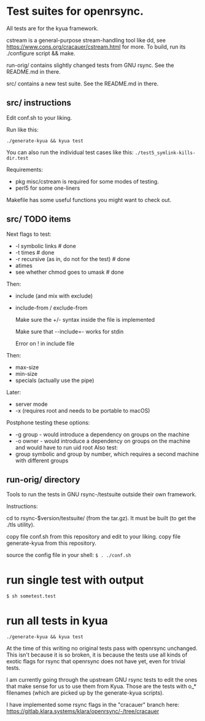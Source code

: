 # Test suites for openrsync.

All tests are for the kyua framework.

cstream is a general-purpose stream-handling tool like dd, see
https://www.cons.org/cracauer/cstream.html for more.  To build, run its
./configure script && make.

run-orig/ contains slightly changed tests from GNU rsync.  See the
README.md in there.

src/ contains a new test suite.  See the README.md in there.

## src/ instructions

Edit conf.sh to your liking.

Run like this:

`./generate-kyua && kyua test`

You can also run the individual test cases like this:
`./test5_symlink-kills-dir.test`

Requirements:
- pkg misc/cstream is required for some modes of testing.
- perl5 for some one-liners

Makefile has some useful functions you might want to check out.

## src/ TODO items

Next flags to test:

- -l symbolic links # done
- -t times # done
- -r recursive (as in, do not for the test) # done
- atimes
- see whether chmod goes to umask # done

Then:
- include (and mix with exclude)
- include-from / exclude-from

  Make sure the +/- syntax inside the file is implemented

  Make sure that --include=- works for stdin

  Error on ! in include file

Then:
- max-size
- min-size
- specials (actually use the pipe)

Later:
- server mode
- -x (requires root and needs to be portable to macOS)

Postphone testing these options:
- -g group - would introduce a dependency on groups on the machine
- -o owner - would introduce a dependency on groups on the machine and
             would have to run uid root
Also test:
- group symbolic and group by number, which requires a second machine
  with different groups


## run-orig/ directory

Tools to run the tests in GNU rsync-<version>/testsuite outside their
own framework.

Instructions:

cd to rsync-$version/testsuite/ (from the tar.gz).  It must be built
(to get the ./tls utility).

copy file conf.sh from this repository and edit to your liking.
copy file generate-kyua from this repository.

source the config file in your shell:
`$ . ./conf.sh`

# run single test with output
`$ sh sometest.test`

# run all tests in kyua
`./generate-kyua && kyua test`


At the time of this writing no original tests pass with openrsync
unchanged.  This isn't because it is so broken, it is because the
tests use all kinds of exotic flags for rsync that openrsync does not
have yet, even for trivial tests.

I am currently going through the upstream GNU rsync tests to edit the
ones that make sense for us to use them from Kyua.  Those are the
tests with o_* filenames (which are picked up by the generate-kyua
scripts).

I have implemented some rsync flags in the "cracauer" branch here:
https://gitlab.klara.systems/klara/openrsync/-/tree/cracauer
